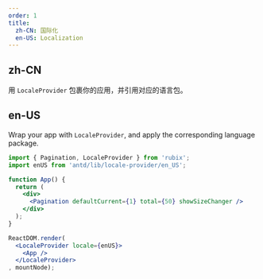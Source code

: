 ```yaml
---
order: 1
title:
  zh-CN: 国际化
  en-US: Localization
---
```


## zh-CN

用 `LocaleProvider` 包裹你的应用，并引用对应的语言包。

## en-US

Wrap your app with `LocaleProvider`, and apply the corresponding language package.

````jsx
import { Pagination, LocaleProvider } from 'rubix';
import enUS from 'antd/lib/locale-provider/en_US';

function App() {
  return (
    <div>
      <Pagination defaultCurrent={1} total={50} showSizeChanger />
    </div>
  );
}

ReactDOM.render(
  <LocaleProvider locale={enUS}>
    <App />
  </LocaleProvider>
, mountNode);
````
